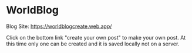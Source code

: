 # WorldBlog
Blog Site: https://worldblogcreate.web.app/

Click on the bottom link "create your own post" to make your own post. At this time only one can be created and it is saved locally not on a server.
